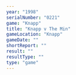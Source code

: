 ```yaml
---
year: "1998"
serialNumber: "0221" 
game: "Knapp"
title: "Knapp v The Min"
gameLocation: "Knapp"
gameDate: ""
shortReport: ""
result: ""
resultType: ""
type: "game"
---
```

